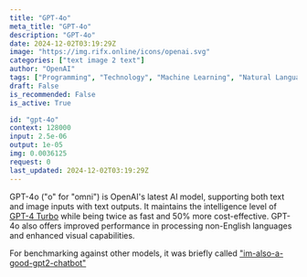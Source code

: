 ```yaml
---
title: "GPT-4o"
meta_title: "GPT-4o"
description: "GPT-4o"
date: 2024-12-02T03:19:29Z
image: "https://img.rifx.online/icons/openai.svg"
categories: ["text image 2 text"]
author: "OpenAI"
tags: ["Programming", "Technology", "Machine Learning", "Natural Language Processing", "Computer Vision"]
draft: False
is_recommended: False
is_active: True

id: "gpt-4o"
context: 128000
input: 2.5e-06
output: 1e-05
img: 0.0036125
request: 0
last_updated: 2024-12-02T03:19:29Z
---
```


GPT-4o ("o" for "omni") is OpenAI's latest AI model, supporting both text and image inputs with text outputs. It maintains the intelligence level of [GPT-4 Turbo](/openai/gpt-4-turbo) while being twice as fast and 50% more cost-effective. GPT-4o also offers improved performance in processing non-English languages and enhanced visual capabilities.

For benchmarking against other models, it was briefly called ["im-also-a-good-gpt2-chatbot"](https://twitter.com/LiamFedus/status/1790064963966370209)

